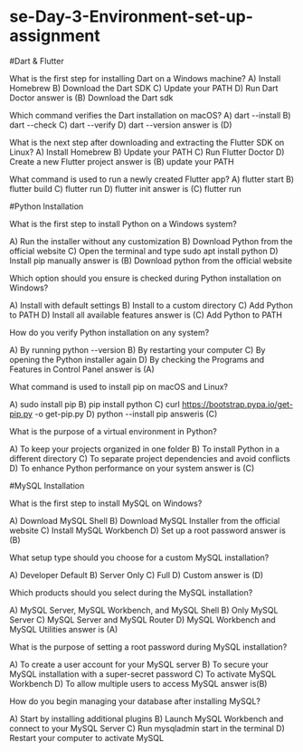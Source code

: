 # se-Day-3-Environment-set-up-assignment
#Dart & Flutter

What is the first step for installing Dart on a Windows machine?
A) Install Homebrew 
B) Download the Dart SDK 
C) Update your PATH 
D) Run Dart Doctor
answer is (B) Download the Dart sdk

Which command verifies the Dart installation on macOS?
A) dart --install 
B) dart --check 
C) dart --verify 
D) dart --version
answer is (D) 

What is the next step after downloading and extracting the Flutter SDK on Linux?
A) Install Homebrew 
B) Update your PATH 
C) Run Flutter Doctor 
D) Create a new Flutter project
answer is (B) update your PATH

What command is used to run a newly created Flutter app?
A) flutter start 
B) flutter build 
C) flutter run 
D) flutter init
answer is (C) flutter run

#Python Installation

What is the first step to install Python on a Windows system?

A) Run the installer without any customization 
B) Download Python from the official website 
C) Open the terminal and type sudo apt install python 
D) Install pip manually
answer is (B) Download python from the official website


Which option should you ensure is checked during Python installation on Windows?

A) Install with default settings 
B) Install to a custom directory 
C) Add Python to PATH 
D) Install all available features
answer is (C) Add Python to PATH 

How do you verify Python installation on any system?

A) By running python --version 
B) By restarting your computer 
C) By opening the Python installer again 
D) By checking the Programs and Features in Control Panel
answer is (A)

What command is used to install pip on macOS and Linux?

A) sudo install pip 
B) pip install python 
C) curl https://bootstrap.pypa.io/get-pip.py -o get-pip.py 
D) python --install pip
answeris (C)

What is the purpose of a virtual environment in Python?

A) To keep your projects organized in one folder 
B) To install Python in a different directory 
C) To separate project dependencies and avoid conflicts 
D) To enhance Python performance on your system
answer is (C)

#MySQL Installation

What is the first step to install MySQL on Windows?

A) Download MySQL Shell 
B) Download MySQL Installer from the official website 
C) Install MySQL Workbench 
D) Set up a root password
answer is (B)

What setup type should you choose for a custom MySQL installation?

A) Developer Default 
B) Server Only 
C) Full 
D) Custom
answer is (D)

Which products should you select during the MySQL installation?

A) MySQL Server, MySQL Workbench, and MySQL Shell 
B) Only MySQL Server 
C) MySQL Server and MySQL Router 
D) MySQL Workbench and MySQL Utilities
answer is (A)

What is the purpose of setting a root password during MySQL installation?

A) To create a user account for your MySQL server 
B) To secure your MySQL installation with a super-secret password 
C) To activate MySQL Workbench 
D) To allow multiple users to access MySQL
answer is(B)

How do you begin managing your database after installing MySQL?

A) Start by installing additional plugins 
B) Launch MySQL Workbench and connect to your MySQL Server 
C) Run mysqladmin start in the terminal 
D) Restart your computer to activate MySQL
